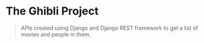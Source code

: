 # The Ghibli Project

> APIs created using Django and Django REST framework to get a list of movies and people in them.
